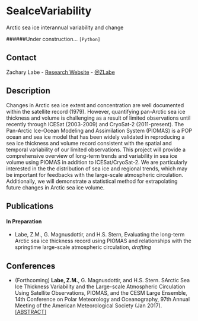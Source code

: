 # SeaIceVariability
Arctic sea ice interannual variability and change

######Under construction... ```[Python]```

## Contact
Zachary Labe - [Research Website](http://sites.uci.edu/zlabe/) - [@ZLabe](https://twitter.com/ZLabe)


## Description
Changes in Arctic sea ice extent and concentration are well documented within the satellite record (1979). However, quantifying pan-Arctic sea ice thickness and volume is challenging as a result of limited observations until recently through ICESat (2003-2009) and CryoSat-2 (2011-present). The Pan-Arctic Ice-Ocean Modeling and Assimilation System (PIOMAS) is a POP ocean and sea ice model that has been widely validated in reproducing a sea ice thickness and volume record consistent with the spatial and temporal variability of our limited observations. This project will provide a comprehensive overview of long-term trends and variability in sea ice volume using PIOMAS in addition to ICESat/CryoSat-2. We are particularly interested in the the distribution of sea ice and regional trends, which may be important for feedbacks with the large-scale atmospheric circulation. Additionally, we will demonstrate a statistical method for extrapolating future changes in Arctic sea ice volume.

## Publications
#### In Preparation 
+ Labe, Z.M., G. Magnusdottir, and H.S. Stern, Evaluating the long-term Arctic sea ice thickness record using PIOMAS and relationships with the springtime large-scale atmospheric circulation, *drafting*

## Conferences
+ (Forthcoming) **Labe, Z.M.**, G. Magnusdottir, and H.S. Stern. SArctic Sea Ice Thickness Variability and the Large-scale Atmospheric Circulation Using Satellite Observations, PIOMAS, and the CESM Large Ensemble, 14th Conference on Polar Meteorology and Oceanography, 97th Annual Meeting of the American Meteorological Society (Jan 2017). [[ABSTRACT]](https://ams.confex.com/ams/97Annual/webprogram/Paper313445.html)
